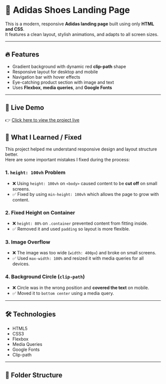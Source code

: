 # 👟 Adidas Shoes Landing Page

This is a modern, responsive **Adidas landing page** built using only **HTML and CSS**.  
It features a clean layout, stylish animations, and adapts to all screen sizes.

---

## 🔥 Features

- Gradient background with dynamic red **clip-path** shape
- Responsive layout for desktop and mobile
- Navigation bar with hover effects
- Eye-catching product section with image and text
- Uses **Flexbox**, **media queries**, and **Google Fonts**

---

## 📱 Live Demo

👉 [Click here to view the project live](https://mohamed12511.github.io/HTML-AND-CSS-Projects-2/)


## 🧠 What I Learned / Fixed

This project helped me understand responsive design and layout structure better.  
Here are some important mistakes I fixed during the process:

### 1. `height: 100vh` Problem
- ❌ Using `height: 100vh` on `<body>` caused content to be **cut off** on small screens.
- ✅ Fixed by using `min-height: 100vh` which allows the page to grow with content.

### 2. Fixed Height on Container
- ❌ `height: 80%` on `.container` prevented content from fitting inside.
- ✅ Removed it and used `padding` so layout is more flexible.

### 3. Image Overflow
- ❌ The image was too wide (`width: 400px`) and broke on small screens.
- ✅ Used `max-width: 100%` and resized it with media queries for all devices.

### 4. Background Circle (`clip-path`)
- ❌ Circle was in the wrong position and **covered the text** on mobile.
- ✅ Moved it to `bottom center` using a media query.

---

## 🛠️ Technologies

- HTML5  
- CSS3  
- Flexbox  
- Media Queries  
- Google Fonts  
- Clip-path  

---

## 📂 Folder Structure

